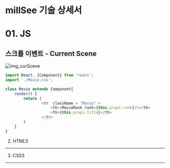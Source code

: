 millSee 기술 상세서
===
# 01. JS
## 스크롤 이벤트 - Current Scene 
![img_curScene](https://user-images.githubusercontent.com/61076742/140637567-bae1b7e8-4e86-4251-b94f-c98dde086471.gif)
```javascript
import React, {Component} from 'react';
import './Movie.css';

class Movie extends Component{  
    render() {
        return (     
                <tr  className = "Movie" >
                    <th><MovieRank rank={this.props.rank}/></th>
                    <th>{this.props.title}</th>
                </tr>
        )
    }
}
```

02. HTML5
---------
03. CSS3
---------

